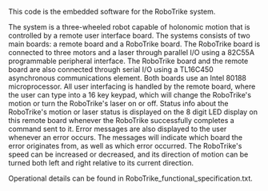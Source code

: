 This code is the embedded software for the RoboTrike system.

The system is a three-wheeled robot capable of holonomic motion that is 
controlled by a remote user interface board. 
The systems consists of two main boards: a remote board and a RoboTrike board.
The RoboTrike board is connected to three motors and a laser through parallel
I/O using a 82C55A programmable peripheral interface. The RoboTrike board and
the remote board are also connected through serial I/O using a TL16C450
asynchronous communications element. Both boards use an Intel 80188 
microprocessor.
All user interfacing is handled by the remote board, where the user can type
into a 16 key keypad, which will change the RoboTrike's motion or turn the
RoboTrike's laser on or off. Status info about the RoboTrike's motion or laser
status is displayed on the 8 digit LED display on this remote board whenever
the RoboTrike successfully completes a command sent to it. Error messages are
also displayed to the user whenever an error occurs. The messages will indicate
which board the error originates from, as well as which error occurred.
The RoboTrike's speed can be increased or decreased, and its direction of 
motion can be turned both left and right relative to its current direction.

Operational details can be found in RoboTrike_functional_specification.txt.
